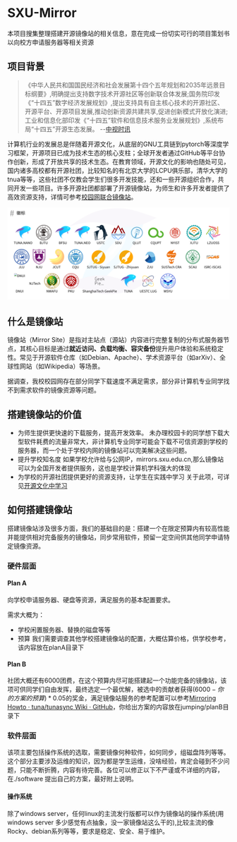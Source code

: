 # SXU-Mirror

本项目搜集整理搭建开源镜像站的相关信息，意在完成一份切实可行的项目策划书以向校方申请服务器等相关资源

## 项目背景

> 《中华人民共和国国民经济和社会发展第十四个五年规划和2035年远景目标纲要》,明确提出支持数字技术开源社区等创新联合体发展;国务院印发《“十四五”数字经济发展规划》,提出支持具有自主核心技术的开源社区、开源平台、开源项目发展,推动创新资源共建共享,促进创新模式开放化演进;工业和信息化部印发《“十四五”软件和信息技术服务业发展规划》,系统布局“十四五”开源生态发展。                	  																						                                                           --[中视时讯](https://www.thepaper.cn/user_5371878)

计算机行业的发展总是伴随着开源文化，从底层的GNU工具链到pytorch等深度学习框架，开源项目已成为技术生态的核心支柱；全球开发者通过GitHub等平台协作创新，形成了开放共享的技术生态。在教育领域，开源文化的影响也随处可见，国内诸多高校都有开源社团，比较知名的有北京大学的LCPU俱乐部，清华大学的tnua等等，这些社团不仅教会学生们很多开发技能，还和一些开源组织合作，共同开发一些项目。许多开源社团都部署了开源镜像站，为师生和许多开发者提供了高效资源支持，详情可参考[校园网联合镜像站](https://mirrors.cernet.edu.cn/)。

![徽标](image/README/huibiao.png)

## 什么是镜像站

镜像站（Mirror Site）是指对主站点（源站）内容进行完整复制的分布式服务器节点，其核心目标是通过**就近访问、负载均衡、容灾备份**提升用户体验和系统稳定性。常见于开源软件仓库（如Debian、Apache）、学术资源平台（如arXiv）、全球性网站（如Wikipedia）等场景。

据调查，我校校园网存在部分同学下载速度不满足需求，部分非计算机专业同学找不到需求软件的镜像资源等问题。

## 搭建镜像站的价值

* 为师生提供更快速的下载服务，提高开发效率。
  未办理校园卡的同学想下载大型软件耗费的流量非常大，非计算机专业同学可能会下载不可信资源到学校的服务器，而一个处于学校内网的镜像站可以完美解决这些问题。
* 提升学校知名度
  如果学校允许给与公网IP，mirrors.sxu.edu.cn,那么镜像站可以为全国开发者提供服务，这也是学校计算机学科强大的体现
* 为学校的开源社团提供更好的资源支持，让学生在实践中学习
  关于此项，可详见[开源文化中学习](./Opensource_study/DONTREADME.md)

## 如何搭建镜像站

搭建镜像站涉及很多方面，我们的基础目的是：搭建一个在限定预算内有较高性能并能提供相对完备服务的镜像站，同步常用软件，预留一定空间供其他同学申请特定镜像资源。

### 硬件层面

#### Plan A

向学校申请服务器、硬盘等资源，满足服务的基本配置要求。

需求大概为：

* 学校闲置服务器、替换的磁盘等等
* 预算
  我们需要调查其他学校搭建镜像站的配置，大概估算价格，供学校参考，该内容放在planA目录下

#### Plan B

社团大概还有6000团费，在这个预算内尽可能搭建起一个功能完备的镜像站，该项可供同学们自由发挥，最终选定一个最优解，被选中的贡献者获得$(6000 - 你的方案的预算) * 0.05$的奖金，满足镜像站服务的参考配置可以参考[Mirroring Howto · tuna/tunasync Wiki · GitHub](https://github.com/tuna/tunasync/wiki/Mirroring-Howto)，你给出方案的内容放在jumping/planB目录下

### 软件层面

该项主要包括操作系统的选取，需要镜像何种软件，如何同步，组磁盘阵列等等。这个部分主要涉及运维的知识，因为都是学生运维，没啥经验，肯定会碰到不少问题，只能不断折腾，内容有待完善。各位可以修正以下不严谨或不详细的内容，在./software 提出自己的方案，最好附上说明。

#### 操作系统

除了windows server，任何linux的主流发行版都可以作为镜像站的操作系统(用windows server 多少感觉有点抽象，没一家镜像站这么干的),比较主流的像Rocky、debian系列等等，要求是稳定、安全、易于维护。


